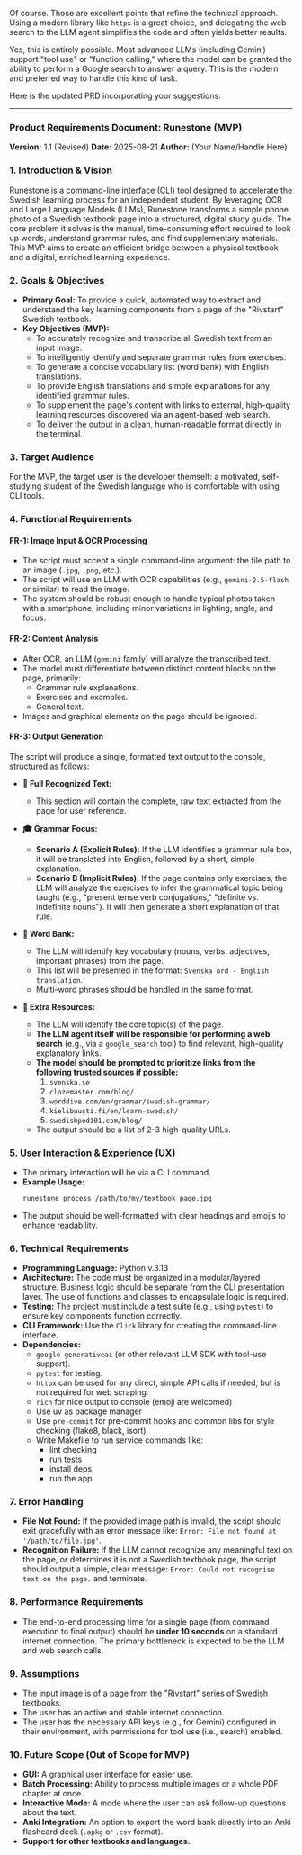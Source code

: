 Of course. Those are excellent points that refine the technical approach. Using a modern library like `httpx` is a great choice, and delegating the web search to the LLM agent simplifies the code and often yields better results.

Yes, this is entirely possible. Most advanced LLMs (including Gemini) support "tool use" or "function calling," where the model can be granted the ability to perform a Google search to answer a query. This is the modern and preferred way to handle this kind of task.

Here is the updated PRD incorporating your suggestions.

---

### **Product Requirements Document: Runestone (MVP)**

**Version:** 1.1 (Revised)
**Date:** 2025-08-21
**Author:** (Your Name/Handle Here)

### 1. Introduction & Vision

Runestone is a command-line interface (CLI) tool designed to accelerate the Swedish learning process for an independent student. By leveraging OCR and Large Language Models (LLMs), Runestone transforms a simple phone photo of a Swedish textbook page into a structured, digital study guide. The core problem it solves is the manual, time-consuming effort required to look up words, understand grammar rules, and find supplementary materials. This MVP aims to create an efficient bridge between a physical textbook and a digital, enriched learning experience.

### 2. Goals & Objectives

*   **Primary Goal:** To provide a quick, automated way to extract and understand the key learning components from a page of the "Rivstart" Swedish textbook.
*   **Key Objectives (MVP):**
    *   To accurately recognize and transcribe all Swedish text from an input image.
    *   To intelligently identify and separate grammar rules from exercises.
    *   To generate a concise vocabulary list (word bank) with English translations.
    *   To provide English translations and simple explanations for any identified grammar rules.
    *   To supplement the page's content with links to external, high-quality learning resources discovered via an agent-based web search.
    *   To deliver the output in a clean, human-readable format directly in the terminal.

### 3. Target Audience

For the MVP, the target user is the developer themself: a motivated, self-studying student of the Swedish language who is comfortable with using CLI tools.

### 4. Functional Requirements

#### FR-1: Image Input & OCR Processing
*   The script must accept a single command-line argument: the file path to an image (`.jpg`, `.png`, etc.).
*   The script will use an LLM with OCR capabilities (e.g., `gemini-2.5-flash` or similar) to read the image.
*   The system should be robust enough to handle typical photos taken with a smartphone, including minor variations in lighting, angle, and focus.

#### FR-2: Content Analysis
*   After OCR, an LLM (`gemini` family) will analyze the transcribed text.
*   The model must differentiate between distinct content blocks on the page, primarily:
    *   Grammar rule explanations.
    *   Exercises and examples.
    *   General text.
*   Images and graphical elements on the page should be ignored.

#### FR-3: Output Generation
The script will produce a single, formatted text output to the console, structured as follows:

*   **📖 Full Recognized Text:**
    *   This section will contain the complete, raw text extracted from the page for user reference.

*   **🎓 Grammar Focus:**
    *   **Scenario A (Explicit Rules):** If the LLM identifies a grammar rule box, it will be translated into English, followed by a short, simple explanation.
    *   **Scenario B (Implicit Rules):** If the page contains only exercises, the LLM will analyze the exercises to infer the grammatical topic being taught (e.g., "present tense verb conjugations," "definite vs. indefinite nouns"). It will then generate a short explanation of that rule.

*   **🔑 Word Bank:**
    *   The LLM will identify key vocabulary (nouns, verbs, adjectives, important phrases) from the page.
    *   This list will be presented in the format: `Svenska ord - English translation`.
    *   Multi-word phrases should be handled in the same format.

*   **🔗 Extra Resources:**
    *   The LLM will identify the core topic(s) of the page.
    *   **The LLM agent itself will be responsible for performing a web search** (e.g., via a `google_search` tool) to find relevant, high-quality explanatory links.
    *   **The model should be prompted to prioritize links from the following trusted sources if possible:**
        1.  `svenska.se`
        2.  `clozemaster.com/blog/`
        3.  `worddive.com/en/grammar/swedish-grammar/`
        4.  `kielibuusti.fi/en/learn-swedish/`
        5.  `swedishpod101.com/blog/`
    *   The output should be a list of 2-3 high-quality URLs.

### 5. User Interaction & Experience (UX)

*   The primary interaction will be via a CLI command.
*   **Example Usage:**
    ```bash
    runestone process /path/to/my/textbook_page.jpg
    ```
*   The output should be well-formatted with clear headings and emojis to enhance readability.

### 6. Technical Requirements

*   **Programming Language:** Python v.3.13
*   **Architecture:** The code must be organized in a modular/layered structure. Business logic should be separate from the CLI presentation layer. The use of functions and classes to encapsulate logic is required.
*   **Testing:** The project must include a test suite (e.g., using `pytest`) to ensure key components function correctly.
*   **CLI Framework:** Use the `Click` library for creating the command-line interface.
*   **Dependencies:**
    *   `google-generativeai` (or other relevant LLM SDK with tool-use support).
    *   `pytest` for testing.
    *   `httpx` can be used for any direct, simple API calls if needed, but is not required for web scraping.
    *   `rich` for nice output to console (emoji are welcomed)
    *   Use uv as package manager
    *   Use `pre-commit` for pre-commit hooks and common libs for style checking (flake8, black, isort)
    *   Write Makefile to run service commands like: 
        *   lint checking
        *   run tests
        *   install deps
        *   run the app

### 7. Error Handling

*   **File Not Found:** If the provided image path is invalid, the script should exit gracefully with an error message like: `Error: File not found at '/path/to/file.jpg'`.
*   **Recognition Failure:** If the LLM cannot recognize any meaningful text on the page, or determines it is not a Swedish textbook page, the script should output a simple, clear message: `Error: Could not recognise text on the page.` and terminate.

### 8. Performance Requirements

*   The end-to-end processing time for a single page (from command execution to final output) should be **under 10 seconds** on a standard internet connection. The primary bottleneck is expected to be the LLM and web search calls.

### 9. Assumptions

*   The input image is of a page from the "Rivstart" series of Swedish textbooks.
*   The user has an active and stable internet connection.
*   The user has the necessary API keys (e.g., for Gemini) configured in their environment, with permissions for tool use (i.e., search) enabled.

### 10. Future Scope (Out of Scope for MVP)

*   **GUI:** A graphical user interface for easier use.
*   **Batch Processing:** Ability to process multiple images or a whole PDF chapter at once.
*   **Interactive Mode:** A mode where the user can ask follow-up questions about the text.
*   **Anki Integration:** An option to export the word bank directly into an Anki flashcard deck (`.apkg` or `.csv` format).
*   **Support for other textbooks and languages.**